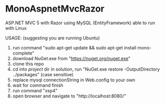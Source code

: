 # MonoAspnetMvcRazor
ASP.NET MVC 5 with Razor using MySQL (EntityFramework) able to run with Linux

USAGE:
  (suggesting you are running Ubuntu)
  1. run command "sudo apt-get update && sudo apt-get install mono-complete"
  2. download NuGet.exe from "https://nuget.org/nuget.exe"
  3. clone this repo
  4. cd into *project* dir in solution, run "NuGet.exe restore -OutputDirectory ../packages" (case sensitive)
  5. replace mysql connectionString in Web.config to your own
  6. wait for command finish
  7. run command "xsp4"
  8. open browser and navigate to "http://localhost:8080/"
